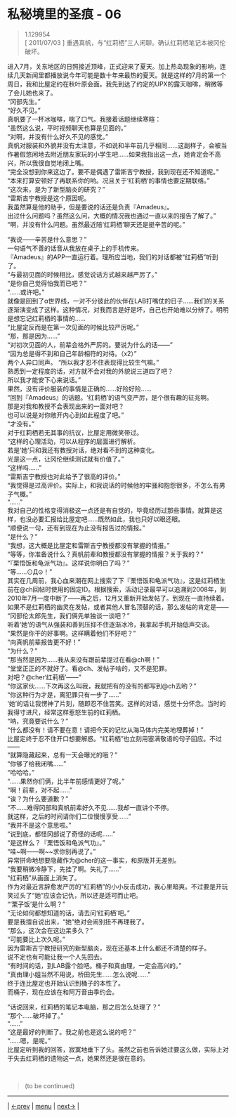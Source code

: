 # 私秘境里的圣痕 - 06
> 1.129954  
> [ 2011/07/03 ] 重遇真帆，与“红莉栖”三人闲聊。确认红莉栖笔记本被冈伦破坏。  

进入7月，关东地区的日照接近顶峰，正式迎来了夏天。加上热岛现象的影响，连续几天新闻里都播放说今年可能是数十年来最热的夏天。就是这样的7月的第一个周日，我和比屋定约在秋叶原会面。我先到达了约定的UPX的露天咖啡，稍微等了会儿她也来了。  
“冈部先生。”  
“好久不见。”  
真帆要了一杯冰咖啡，喘了口气。我接着话题继续寒暄：  
“虽然这么说，平时视频聊天也算是见面的。”  
“对啊，并没有什么好久不见的感觉。”  
真帆对服装和外貌并没有太注意，不如说和半年前几乎相同……这副样子，会被当作暑假悠闲地去附近朋友家玩的小学生吧……如果我指出这一点，她肯定会不高兴，所以我很自觉地闭上嘴。  
“完全没想到你来这边了。要不是偶遇了雷斯吉宁教授，我到现在还不知道呢。”  
“本来打算安顿好了再联系你的哟。况且关于‘红莉栖’的事情也要定期联络。”  
“这次来，是为了新型脑炎的研究？”  
“雷斯吉宁教授是这个原因呢。  
 我虽然算是他的助手，但是要说的话还是负责『Amadeus』。  
 出过什么问题吗？虽然这么问，大概的情况我也通过一直以来的报告了解了。”  
“啊，并没有什么问题。虽然最近陪‘红莉栖’聊天还是挺辛苦的呢。”  

“我说——辛苦是什么意思？”  
一句语气不善的话音从我放在桌子上的手机传来。  
『Amadeus』的APP一直运行着。理所应当地，我们的对话都被“红莉栖”听到了。  
“与最初见面的时候相比，感觉说话方式越来越严厉了。”  
“是你自己觉得怕我而已吧？”  
“……或许吧。”  
就像是回到了α世界线，一对不分彼此的伙伴在LAB打嘴仗的日子……我们的关系逐渐演变成了这样。这种情况，对我而言是好是坏，自己也开始难以分辨了。明明是想忘记红莉栖的事情的……  
“比屋定反而是在第一次见面的时候比较严厉呢。”  
“那，那是因为……”  
“对初次见面的人，前辈会格外严厉的。要说为什么的话——”  
“因为总是得不到和自己年龄相符的对待。（x2）”  
两个人异口同声。
“所以我才忍不住表现得比较生气嘛。”  
 熟悉到一定程度的话，对方就不会对我的外貌说三道四了吧？  
 所以我才能安下心来说话。”  
果然，没有评价服装的事情是正确的……好险好险……  
“回到『Amadeus』的话题。‘红莉栖’的语气变严厉，是个很有趣的征兆啊。  
 那是对我和教授不会表现出来的一面对吧？  
 也可以说是对你敞开内心到如此程度了吧。”  
“才没有。”  
对于红莉栖若无其事的抗议，比屋定用微笑带过。  
“这样的心理活动，可以从程序的层面进行解析。  
 若是‘她’只和我还有教授对话，绝对看不到的这种变化。  
 光是这一点，让冈伦继续测试就有价值了。”  
“这样吗……”  
“雷斯吉宁教授也对此给予了很高的评价。”  
“我觉得是过高评价。实际上，和我说话的时候他的牢骚和抱怨很多，不怎么有男子气概。”  
“……”  
我对自己的性格变得消极这一点还是有自觉的，毕竟经历过那些事情。就算是这样，也没必要汇报给比屋定吧……既然如此，我也只好以眼还眼。  
“顺便说一句，还有到现在为止没有报告过的情报。”  
“是什么？”  
“我想，这大概是比屋定和雷斯吉宁教授都没有掌握的情报。”  
“等等，你准备说什么？真帆前辈和教授都没有掌握的情报？关于我的？”  
“『栗悟饭和龟派气功』。这样说你明白了吗？”  
“等……⊙Д⊙！”  
其实在几周前，我心血来潮在网上搜索了下『栗悟饭和龟派气功』，这是红莉栖生前在@ch回帖时使用的固定ID。根据搜索，活动记录最早可以追溯到2008年，到2010年7月一度中断了——再之后，12月又重新开始发帖了。到现在一直持续着。如果不是红莉栖的幽灵在发帖，或者其他人冒名顶替的话，那么发帖的肯定是——  
“冈部伦太郎先生，我们俩先单独谈一谈吧？”  
听着‘她’的语气从强装和善到压抑不住逐渐冰冷，我拿起手机开始低声交谈。  
“果然是你干的好事啊。这样瞒着他们不好吧？”  
“向真帆前辈报告更不好！”  
“为什么？”  
“那当然是因为……我从来没有跟前辈提过在看@ch啊！”  
“堂堂正正的不就好了。看@ch、发帖子啥的，又不是犯罪。  
 对吧？@cher‘红莉栖’——”  
“你这家伙……下次再这么叫我，我就把有的没有的都写到@ch去哟？”  
“你这种行为才是，离犯罪只有一步了……”  
‘她’的话让我愣神了片刻，随即忍不住苦笑。这样的对话，感觉十分怀念。当时的我得寸进尺，经常这样惹怒生前的红莉栖。  
“呐，究竟要说什么？”  
“什么都没有！请不要在意！请把今天的记忆从海马体内完美地埋葬掉！”  
比屋定终于忍不住开口想要解惑。“红莉栖”也立刻用塞满敬语的句子回应。不过——  
“就算隐藏起来，总有一天会曝光的哦？”  
“你够了给我闭嘴……”  
“哈哈哈。”  
“……果然你们俩，比半年前感情更好了呢。”  
“啊！前辈，对不起……”  
“诶？为什么要道歉？”  
“不……难得冈部和真帆前辈好久不见……我却一直讲个不停。  
 就这样，之后的时间请你们二位慢慢享受……”  
“我并不是这个意思啦。”  
“说到底，都怪冈部说了奇怪的话呢……”  
“是这样么？『栗悟饭和龟派气功』。”  
“哇~啊——啊~~求你别再说了。”  
异常拼命地想要隐藏作为@cher的这一事实，和原版并无差别。  
“我要稍微冷静下，先挂了啊。失礼了……”  
“红莉栖”从画面上消失了。  
作为对最近言辞愈发严厉的“红莉栖”的小小反击成功，我心里暗爽。不过要是开玩笑过头了“她”应该会记仇，所以还是适可而止吧。  
“‘栗子饭’是什么啊？”  
“无论如何都想知道的话，请去问‘红莉栖’吧。”  
要是我擅自说出来，“她”绝对会闹别扭不再理我了。  
“那么，这次会在这边呆多久？”  
“可能要比上次久呢。”  
 因为雷斯吉宁教授研究的新型脑炎，现在还基本上什么都还不清楚的样子。  
 说不定也有可能让我一个人先回去。  
“有时间的话，到LAB露个脸吧。桶子和真由理，一定会高兴的。”  
“真由理小姐当然不用说，桥田先生……怎么说呢……”  
终于连比屋定也开始认识到桶子的本性了。  
而桶子，现在应该在和阿万音由季约会。  

“话说回来，红莉栖的笔记本电脑，那之后怎么处理了？”  
“那个……破坏掉了。”  
“……”  
“这是最好的判断了。我之前也是这么说的吧？”  
“……嗯，是呢。”  
比屋定听到我的回答，寂寞地垂下了头。虽然之前也告诉她过要这么做，实际上对于失去红莉栖的遗物这一点，她果然还是很在意的。



<br/>

> (to be continued)
---

| [←prev](./0041) | [menu](../) | [next→](./0043) |
